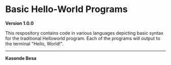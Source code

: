 # Basic Hello-World Programs

**Version 1.0.0**

This respository contains code in various languages depicting basic syntax for the traditional Helloworld program.
Each of the programs will output to the terminal "Hello, World!".

---
**Kasonde Besa** 
